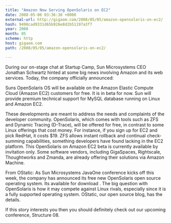 ```yaml
---
title: "Amazon Now Serving OpenSolaris on EC2"
date: 2008-05-06 03:36:38 +0000
external-url: http://gigaom.com/2008/05/05/amazon-opensolaris-on-ec2/
hash: 9498cad9331d65b926e8d2b51197a3f7
year: 2008
month: 05
scheme: http
host: gigaom.com
path: /2008/05/05/amazon-opensolaris-on-ec2/

---
```


During our on-stage chat at Startup Camp, Sun Microsystems CEO Jonathan Schwartz hinted at some big news involving Amazon and its web services. Today, the company officially announced:


Suns OpenSolaris OS will be available on the Amazon Elastic Compute Cloud (Amazon EC2) customers for free. It is in beta for now.
Sun will provide premium technical support for MySQL database running on Linux and Amazon EC2.

These developments are meant to address the needs and complaints of the developer community. OpenSolaris, which comes with tools such as ZFS and Dynamic Tracing (D-Trace), will be offered for free, in contrast to some Linux offerings that cost money. For instance, if you sign up for EC2 and pick RedHat, it costs $19. ZFS allows instant rollback and continual check-summing capabilities, something developers have found lacking in the EC2 platform. This OpenSolaris on Amazon EC2 beta is currently available by invitation only. Some software vendors, including GigaSpaces, Rightscale, Thoughtworks and Zmanda, are already offering their solutions via Amazon Machine.

From OStatic: As Sun Microsystems JavaOne conference kicks off this week, the company has announced its free new OpenSolaris open source operating system. Its available for download . The big question with OpenSolaris is how it may compete against Linux rivals, especially since it is a fully supported operating system. OStatic, our open source blog, has the details.





If this story interests you then you should definitely check out our
upcoming conference, Structure 08.
